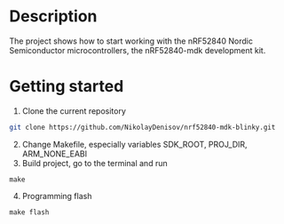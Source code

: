 # Description

The project shows how to start working with the nRF52840 Nordic Semiconductor microcontrollers, the nRF52840-mdk development kit.

# Getting started

1. Clone the current repository
```bash
git clone https://github.com/NikolayDenisov/nrf52840-mdk-blinky.git
```
2. Change Makefile, especially variables SDK_ROOT, PROJ_DIR, ARM_NONE_EABI
3. Build project, go to the terminal and run
```
make
```
4. Programming flash
```
make flash
```

